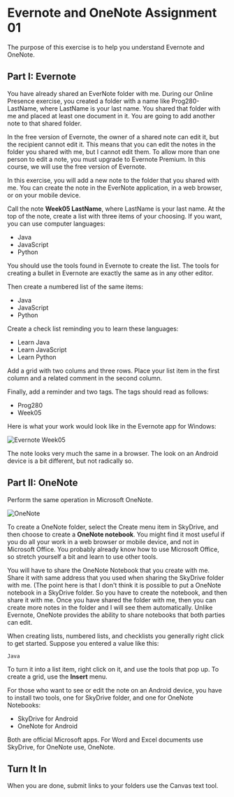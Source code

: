 Evernote and OneNote Assignment 01
===============

The purpose of this exercise is to help you understand Evernote and
OneNote.  

Part I: Evernote
----------------

You have already shared an EverNote folder with me. During our Online 
Presence exercise, you created a folder with a name like Prog280-LastName,
where LastName is your last name. You shared that folder with me and 
placed at least one document in it. You are going to add another note
to that shared folder.

In the free version of Evernote, the owner of a shared note can edit
it, but the recipient cannot edit it. This means that you can edit the
notes in the folder you shared with me, but I cannot edit them. To 
allow more than one person to edit a note, you must upgrade to Evernote 
Premium. In this course, we will use the free version of Evernote.

In this exercise, you will add a new note to the folder that you 
shared with me. You can create the note in the EverNote application,
in a web browser, or on your mobile device.

Call the note **Week05 LastName**, where LastName is your last name. 
At the top of the note, create a list with three items of your 
choosing. If you want, you can use computer languages:

- Java
- JavaScript
- Python

You should use the tools found in Evernote to create the list. The 
tools for creating a bullet in Evernote are exactly the same as in 
any other editor. 

Then create a numbered list of the same items:

- Java
- JavaScript
- Python

Create a check list reminding you to learn these languages:

- Learn Java
- Learn JavaScript
- Learn Python

Add a grid with two colums and three rows. Place your list item in
the first column and a related comment in the second column.

Finally, add a reminder and two tags. The tags should read as follows:

- Prog280
- Week05

Here is what your work would look like in the Evernote app for Windows:

![Evernote Week05](../Images/EvernoteWeek0501.png)

The note looks very much the same in a browser. The look on an Android
device is a bit different, but not radically so.

Part II: OneNote
-------

Perform the same operation in Microsoft OneNote. 

![OneNote](../Images/OneNote01.png)

To create a OneNote folder, select the Create menu item in SkyDrive, 
and then choose to create a **OneNote notebook**. You might find it 
most useful if you do all your work in a web browser or mobile 
device, and not in Microsoft Office. You probably already know how
to use Microsoft Office, so stretch yourself a bit and learn to use
other tools.

You will have to share the OneNote Notebook that you create with me.
Share it with same address that you used when sharing the SkyDrive 
folder with me. (The point here is that I don't think it is possible
to put a OneNote notebook in a SkyDrive folder. So you have to create
the notebook, and then share it with me. Once you have shared the folder
with me, then you can create more notes in the folder and I will see
them automatically. Unlike Evernote, OneNote provides the ability to
share notebooks that both parties can edit.

When creating lists, numbered lists, and checklists you generally
right click to get started. Suppose you entered a value like this:

	Java

To turn it into a list item, right click on it, and use the tools
that pop up. To create a grid, use the **Insert** menu.

For those who want to see or edit the note on an Android device, you 
have to install two tools, one for SkyDrive folder, and one for 
OneNote Notebooks:

- SkyDrive for Android
- OneNote for Android

Both are official Microsoft apps. For Word and Excel documents use 
SkyDrive, for OneNote use, OneNote.

Turn It In
----------

When you are done, submit links to your folders use the Canvas text
tool. 

